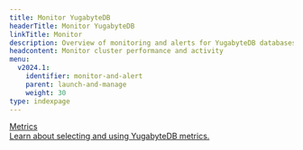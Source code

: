 ```yaml
---
title: Monitor YugabyteDB
headerTitle: Monitor YugabyteDB
linkTitle: Monitor
description: Overview of monitoring and alerts for YugabyteDB databases
headcontent: Monitor cluster performance and activity
menu:
  v2024.1:
    identifier: monitor-and-alert
    parent: launch-and-manage
    weight: 30
type: indexpage
---
```


<div class="row">
  <div class="col-12 col-md-6 col-lg-12 col-xl-6">
    <a class="section-link icon-offset" href="metrics/">
      <div class="head">
        <div class="icon"><i class="fa-solid fa-chart-line"></i></div>
        <div class="title">Metrics</div>
      </div>
      <div class="body">
          Learn about selecting and using YugabyteDB metrics.
      </div>
    </a>
  </div>
</div>
